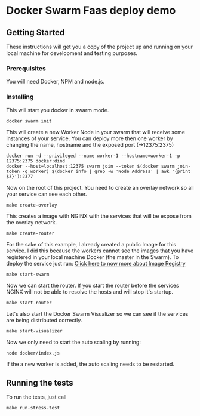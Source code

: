 # Docker Swarm Faas deploy demo

## Getting Started

These instructions will get you a copy of the project up and running on your local machine for development and testing purposes.

### Prerequisites

You will need Docker, NPM and node.js.

### Installing

This will start you docker in swarm mode.

```
docker swarm init
```

This will create a new Worker Node in your swarm that will receive some instances of your service.
You can deploy more then one worker by changing the name, hostname and the exposed port (->12375:2375)

```
docker run -d --privileged --name worker-1 --hostname=worker-1 -p 12375:2375 docker:dind
docker --host=localhost:12375 swarm join --token $(docker swarm join-token -q worker) $(docker info | grep -w 'Node Address' | awk '{print $3}'):2377
```
Now on the root of this project.
You need to create an overlay network so all your service can see each other.

```
make create-overlay
```

This creates a image with NGINX with the services that will be expose from the overlay network.

```
make create-router
```

For the sake of this example, I already created a public Image for this service. I did this because the workers cannot see the images that you have registered in your local machine Docker (the master in the Swarm). To deploy the service just run:
[Click here to now more about Image Registry](RegistringImages.md)

```
make start-swarm
```

Now we can start the router. If you start the router before the services NGINX will not be able to resolve the hosts and will stop it's startup.

```
make start-router
```

Let's also start the Docker Swarm Visualizer so we can see if the services are being distributed correctly.

```
make start-visualizer
```

Now we only need to start the auto scaling by running:

```
node docker/index.js
```
If the a new worker is added, the auto scaling needs to be restarted.

## Running the tests

To run the tests, just call

```
make run-stress-test
```
